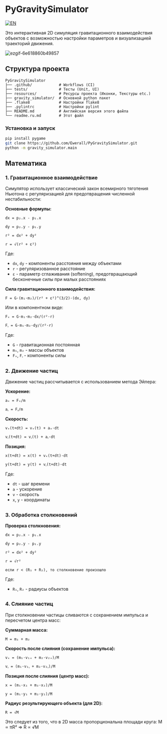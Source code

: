 # PyGravitySimulator

[![EN](https://img.shields.io/badge/EN-english-CC0000?logo=unitedkingdom&logoColor=white)](https://github.com/Ewerall/PyGravitySimulator/blob/main/README.md)

Это интерактивная 2D симуляция гравитационного взаимодействия объектов с возможностью настройки параметров и визуализацией траекторий движения.

![ezgif-6e618860b49857](https://github.com/user-attachments/assets/0e81918f-3970-4724-9d22-79e03b83e526)

##  Структура проекта
```
PyGravitySimulator
├── .github/            # Workflows (CI)
├── tests/              # Тесты (Unit, UI)   
├── resources/          # Ресурсы проекта (Иконки, Текстуры etc.)
├── gravity_simulator/  # Основной python пакет
├── .flake8             # Настройки flake8
├── .pylintrc           # Настройки pylint
├── README.md           # Английская версия этого файла
└── readme.ru.md        # Этот файл
```

### Установка и запуск

```bash
pip install pygame
git clone https://github.com/Ewerall/PyGravitySimulator.git
python -m gravity_simulator.main
```

## Математика

### 1. Гравитационное взаимодействие

Симулятор использует классический закон всемирного тяготения Ньютона с регуляризацией для предотвращения численной нестабильности:

**Основные формулы:**
```
dx = p₂.x - p₁.x

dy = p₂.y - p₁.y

r² = dx² + dy²

r = √(r² + ε²)
```

Где:

-   `dx`, `dy` - компоненты расстояния между объектами
-   `r` - регуляризованное расстояние
-   `ε` - параметр сглаживания (softening), предотвращающий бесконечные силы при малых расстояниях

**Сила гравитационного взаимодействия:**

```
F = G·(m₁·m₂)/(r² + ε²)^(3/2)·(dx, dy)
```

Или в компонентном виде:

```
Fₓ = G·m₁·m₂·dx/(r²·r)

Fᵧ = G·m₁·m₂·dy/(r²·r)
```
Где:

-   `G` - гравитационная постоянная
-   `m₁`, `m₂` - массы объектов
-   `Fₓ`, `Fᵧ` - компоненты силы

##

### 2. Движение частиц

Движение частиц рассчитывается с использованием метода Эйлера:

**Ускорение:**

```
aₓ = Fₓ/m

aᵧ = Fᵧ/m
```

**Скорость:**

```
vₓ(t+dt) = vₓ(t) + aₓ·dt

vᵧ(t+dt) = vᵧ(t) + aᵧ·dt
```

**Позиция:**

```
x(t+dt) = x(t) + vₓ(t+dt)·dt

y(t+dt) = y(t) + vᵧ(t+dt)·dt
```

Где:

-   `dt` - шаг времени
-   `a` - ускорение
-   `v` - скорость
-   `x`, `y` - координаты

##

### 3. Обработка столкновений

**Проверка столкновения:**

```
dx = p₂.x - p₁.x

dy = p₂.y - p₁.y

r² = dx² + dy²

r = √r²

если r < (R₁ + R₂), то столкновение произошло
```

Где:

-   `R₁`, `R₂` - радиусы объектов

##

### 4. Слияние частиц

При столкновении частицы сливаются с сохранением импульса и пересчетом центра масс:

**Суммарная масса:**

```
M = m₁ + m₂
```

**Скорость после слияния (сохранение импульса):**
```
vₓ = (m₁·v₁ₓ + m₂·v₂ₓ)/M

vᵧ = (m₁·v₁ᵧ + m₂·v₂ᵧ)/M
```

**Позиция после слияния (центр масс):**

```
x = (m₁·x₁ + m₂·x₂)/M

y = (m₁·y₁ + m₂·y₂)/M
```

**Радиус результирующего объекта (для 2D):**

```
R = √M
```
Это следует из того, что в 2D масса пропорциональна площади круга: M ∝ πR² ⇒ R ∝ √M
